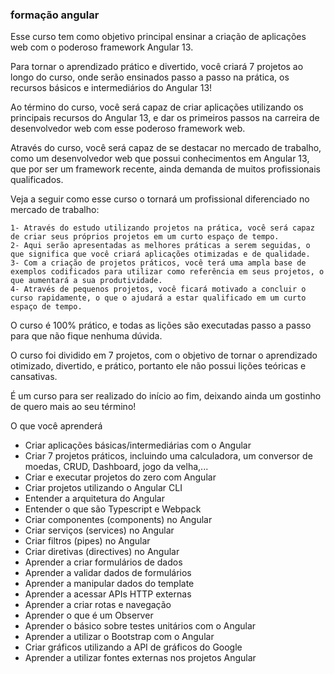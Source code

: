 ### formação angular

Esse curso tem como objetivo principal ensinar a criação de aplicações web com o poderoso framework Angular 13.

Para tornar o aprendizado prático e divertido, você criará 7 projetos ao longo do curso, onde serão ensinados passo a passo na prática, os recursos básicos e intermediários do Angular 13!

Ao término do curso, você será capaz de criar aplicações utilizando os principais recursos do Angular 13, e dar os primeiros passos na carreira de desenvolvedor web com esse poderoso framework web.

Através do curso, você será capaz de se destacar no mercado de trabalho, como um desenvolvedor web que possui conhecimentos em Angular 13, que por ser um framework recente, ainda demanda de muitos profissionais qualificados.

Veja a seguir como esse curso o tornará um profissional diferenciado no mercado de trabalho:

    1- Através do estudo utilizando projetos na prática, você será capaz de criar seus próprios projetos em um curto espaço de tempo.
    2- Aqui serão apresentadas as melhores práticas a serem seguidas, o que significa que você criará aplicações otimizadas e de qualidade.
    3- Com a criação de projetos práticos, você terá uma ampla base de exemplos codificados para utilizar como referência em seus projetos, o que aumentará a sua produtividade.
    4- Através de pequenos projetos, você ficará motivado a concluir o curso rapidamente, o que o ajudará a estar qualificado em um curto espaço de tempo.

O curso é 100% prático, e todas as lições são executadas passo a passo para que não fique nenhuma dúvida.

O curso foi dividido em 7 projetos, com o objetivo de tornar o aprendizado otimizado, divertido, e prático, portanto ele não possui lições teóricas e cansativas.

É um curso para ser realizado do início ao fim, deixando ainda um gostinho de quero mais ao seu término!

O que você aprenderá

  *  Criar aplicações básicas/intermediárias com o Angular
  *  Criar 7 projetos práticos, incluindo uma calculadora, um conversor de moedas, CRUD, Dashboard, jogo da velha,...
  *  Criar e executar projetos do zero com Angular
  *  Criar projetos utilizando o Angular CLI
  *  Entender a arquitetura do Angular
  *  Entender o que são Typescript e Webpack
  *  Criar componentes (components) no Angular
  *  Criar serviços (services) no Angular
  *  Criar filtros (pipes) no Angular
  *  Criar diretivas (directives) no Angular
  *  Aprender a criar formulários de dados
  *  Aprender a validar dados de formulários
  *  Aprender a manipular dados do template
  *  Aprender a acessar APIs HTTP externas
  *  Aprender a criar rotas e navegação
  *  Aprender o que é um Observer
  *  Aprender o básico sobre testes unitários com o Angular
  *  Aprender a utilizar o Bootstrap com o Angular
  *  Criar gráficos utilizando a API de gráficos do Google
  *  Aprender a utilizar fontes externas nos projetos Angular
